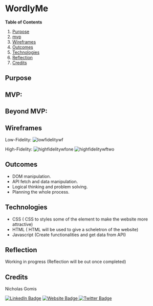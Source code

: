 # WordlyMe

**Table of Contents**
1. [Purpose](#{Purpose}) 
2. [mvp](#{Mvp})
2. [Wireframes](#{Wireframes})
3. [Outcomes](#{Outcomes})
4. [Technologies](#{Technologies})
5. [Reflection](#{Reflection})
6. [Credits](#{Credits})



## Purpose





## MVP:

## Beyond MVP:

## Wireframes
Low-Fidelity:
<img src="https://i.ibb.co/rZ4k5sD/Clean-Shot-2022-06-20-at-19-32-59-2x.png" alt="lowfidelitywf"/>


High-Fidelity:
<img src="https://i.ibb.co/9WZRHvf/Clean-Shot-2022-06-20-at-19-35-44-2x.png" alt="highfidelitywfone"/>
<img src="https://i.ibb.co/p40MmsL/Clean-Shot-2022-06-20-at-19-36-07-2x.png" alt="highfidelitywftwo"/>


## Outcomes


- DOM manipulation.
- API fetch and data manipulation.
- Logical thinking and problem solving.
- Planning the whole process.



## Technologies

- CSS ( CSS to styles some of the element to make the website more attractive)
- HTML ( HTML  will be used to give a scheletron of the website)
- Javascript (Create functionalities and get data from API)


## Reflection

Working in progress (Reflection will be out once completed)

## Credits
Nicholas Gomis

<p align="left">
  <a href="https://www.linkedin.com/in/nicholasgomis/">
    <img src="https://img.shields.io/badge/LinkedIn-blue?style=for-the-badge&logo=linkedin&logoColor=white" alt="LinkedIn Badge"></a>
  <a href="https://portfolio-nicholasgomis.vercel.app">
    <img src="https://img.shields.io/badge/Website-3b5998?style=for-the-badge&logo=google-chrome&logoColor=white" alt="Website Badge"/>
  </a>
  <a href="https://twitter.com/nicholasgomis">
    <img src="https://img.shields.io/badge/Twitter-blue?style=for-the-badge&logo=twitter&logoColor=white" alt="Twitter Badge"/>
  </a>
</p>
</br>
